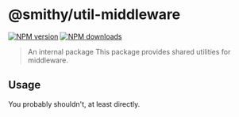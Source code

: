 # @smithy/util-middleware
[![NPM version](https://img.shields.io/npm/v/@smithy/util-middleware/latest.svg)](https://www.npmjs.com/package/@smithy/util-middleware)
[![NPM downloads](https://img.shields.io/npm/dm/@smithy/util-middleware.svg)](https://www.npmjs.com/package/@smithy/util-middleware)
> An internal package
This package provides shared utilities for middleware.
## Usage
You probably shouldn't, at least directly.
